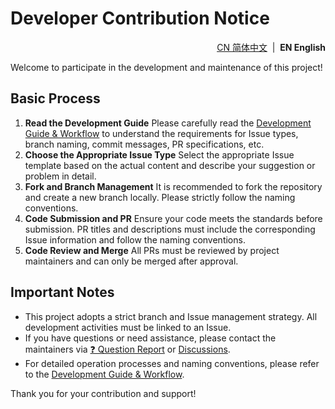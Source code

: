 # Developer Contribution Notice

<!--suppress HtmlDeprecatedAttribute -->
<p align="right">
  <a href="https://github.com/ArcesTeam/infra-maven/blob/main/.github/lang/zh-CN/CONTRIBUTING-DEV.md" title="简体中文">CN 简体中文</a> &nbsp;|&nbsp;
  <strong>EN English</strong>
</p>

Welcome to participate in the development and maintenance of this project!

## Basic Process

1. **Read the Development Guide**
   Please carefully read
   the [Development Guide & Workflow](https://github.com/ArcesTeam/infra-maven/blob/main/.github/lang/en-US/CONTRIBUTING-GUIDE.md)
   to understand the requirements for Issue types, branch naming, commit
   messages, PR specifications, etc.
2. **Choose the Appropriate Issue Type**
   Select the appropriate Issue template based on the actual content and
   describe your suggestion or problem in detail.
3. **Fork and Branch Management**
   It is recommended to fork the repository and create a new branch locally.
   Please strictly follow the naming conventions.
4. **Code Submission and PR**
   Ensure your code meets the standards before submission. PR titles and
   descriptions must include the corresponding Issue information and follow the
   naming conventions.
5. **Code Review and Merge**
   All PRs must be reviewed by project maintainers and can only be merged after
   approval.

## Important Notes

- This project adopts a strict branch and Issue management strategy. All
  development activities must be linked to an Issue.
- If you have questions or need assistance, please contact the maintainers
  via [❓ Question Report](https://github.com/ArcesTeam/infra-maven/issues/new?template=13_Question_Report.yaml)
  or [Discussions](https://github.com/orgs/ArcesTeam/discussions).
- For detailed operation processes and naming conventions, please refer to
  the [Development Guide & Workflow](https://github.com/ArcesTeam/infra-maven/blob/main/.github/lang/en-US/CONTRIBUTING-GUIDE.md).

Thank you for your contribution and support!
